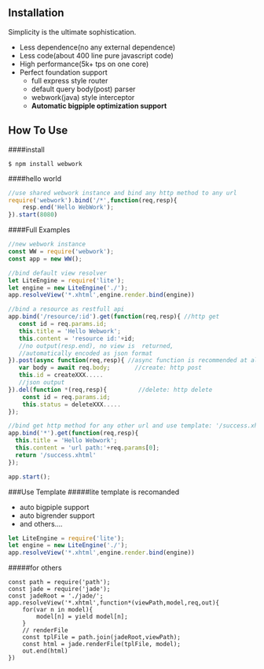 ## Installation

Simplicity is the ultimate sophistication.

* Less dependence(no any external dependence)
* Less code(about 400 line pure javascript code)
* High performance(5k+ tps on one core)
* Perfect foundation support
  * full express style router
  * default query body(post) parser
  * webwork(java) style interceptor
  * **Automatic bigpiple optimization support**

## How To Use

####install
```
$ npm install webwork
```

####hello world
```js
//use shared webwork instance and bind any http method to any url
require('webwork').bind('/*',function(req,resp){
	resp.end('Hello WebWork');
}).start(8080)
```
####Full Examples
```js
//new webwork instance
const WW = require('webwork');
const app = new WW();

//bind default view resolver
let LiteEngine = require('lite');
let engine = new LiteEngine('./');
app.resolveView('*.xhtml',engine.render.bind(engine))

//bind a resource as restfull api
app.bind('/resource/:id').get(function(req,resp){ //http get
   const id = req.params.id;
   this.title = 'Hello Webwork';
   this.content = 'resource id:'+id;
   //no output(resp.end), no view is  returned,
   //automatically encoded as json format 
}).post(async function(req,resp){ //async function is recommended at all times;
   var body = await req.body;	    //create: http post
   this.id = createXXX.....
   //json output
}).del(function *(req,resp){		 //delete: http delete
    const id = req.params.id;
	this.status = deleteXXX.....
});

//bind get http method for any other url and use template: '/success.xhtml'
app.bind('*').get(function(req,resp){
  this.title = 'Hello Webwork';
  this.content = 'url path:'+req.params[0];
  return '/success.xhtml'
});

app.start();

```

###Use Template
#####lite template is recomanded
* auto bigpiple support
* auto bigrender support
* and others....

```javascript
let LiteEngine = require('lite');
let engine = new LiteEngine('./');
app.resolveView('*.xhtml',engine.render.bind(engine))
```
#####for others

```
const path = require('path');
const jade = require('jade');
const jadeRoot = './jade/';
app.resolveView('*.xhtml',function*(viewPath,model,req,out){
	for(var n in model){
		model[n] = yield model[n];
	}
	// renderFile 
	const tplFile = path.join(jadeRoot,viewPath);
	const html = jade.renderFile(tplFile, model);
	out.end(html)
})
```

